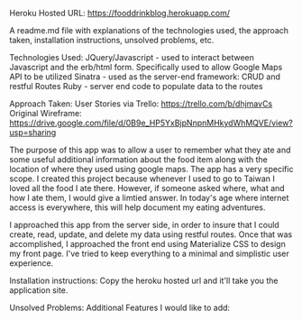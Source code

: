 Heroku Hosted URL: https://fooddrinkblog.herokuapp.com/

A readme.md file with explanations of the technologies used, the approach taken, installation instructions, unsolved problems, etc.


Technologies Used:
JQuery/Javascript - used to interact between Javascript and the erb/html form. Specifically used to allow Google Maps API to be utilized
Sinatra - used as the server-end framework: CRUD and restful Routes
Ruby - server end code to populate data to the routes


Approach Taken:
User Stories via Trello: https://trello.com/b/dhjmavCs
Original Wireframe: https://drive.google.com/file/d/0B9e_HP5YxBjpNnpnMHkydWhMQVE/view?usp=sharing

The purpose of this app was to allow a user to remember what they ate and some useful additional information about the food item along with the location of where they used using google maps. The app has a very specific scope. I created this project because whenever I used to go to Taiwan I loved all the food I ate there. However, if someone asked where, what and how I ate them, I would give a limtied answer. In today's age where internet access is everywhere, this will help document my eating adventures. 

I approached this app from the server side, in order to insure that I could create, read, update, and delete my data using restful routes. Once that was accomplished, I approached the front end using Materialize CSS to design my front page. I've tried to keep everything to a minimal and simplistic user experience. 



Installation instructions:
Copy the heroku hosted url and it'll take you the application site. 

Unsolved Problems:
  Additional Features I would like to add:
  


